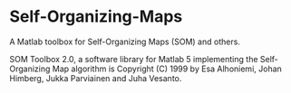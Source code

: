# Self-Organizing-Maps
A Matlab toolbox for Self-Organizing Maps (SOM) and others.

SOM Toolbox 2.0, a software library for Matlab 5 implementing the Self-Organizing Map algorithm is Copyright (C) 1999 by Esa Alhoniemi, Johan Himberg, Jukka Parviainen and Juha Vesanto.
